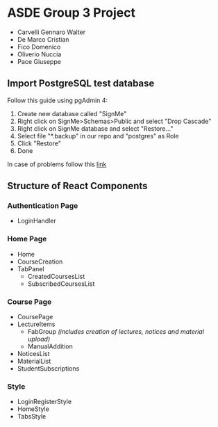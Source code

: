 # ASDE Group 3 Project
- Carvelli Gennaro Walter
- De Marco Cristian
- Fico Domenico
- Oliverio Nuccia
- Pace Giuseppe

## Import PostgreSQL test database

Follow this guide using pgAdmin 4:
1. Create new database called "SignMe"
2. Right click on SignMe>Schemas>Public and select "Drop Cascade"
3. Right click on SignMe database and select "Restore..."
4. Select file "*.backup" in our repo and "postgres" as Role
5. Click "Restore"
6. Done

In case of problems follow this [link]([https://o7planning.org/en/11913/backup-and-restore-postgres-database-with-pgadmin](https://o7planning.org/en/11913/backup-and-restore-postgres-database-with-pgadmin))

## Structure of React Components

  
### Authentication Page
 - LoginHandler

### Home Page
 - Home
 - CourseCreation
 - TabPanel
	 - CreatedCoursesList
	 - SubscribedCoursesList
 
### Course Page
 - CoursePage
 - LectureItems
	 - FabGroup *(includes creation of lectures, notices and material upload)*
	 - ManualAddition
 - NoticesList
 - MaterialList
 - StudentSubscriptions

### Style
 - LoginRegisterStyle
 - HomeStyle
 - TabsStyle
